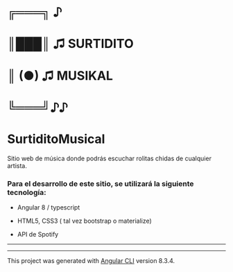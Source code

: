 # ╔═══╗ ♪ 
#  ║███║ ♫  SURTIDITO
#  ║ (●) ♫   MUSIKAL
#  ╚═══╝♪♪ 


# SurtiditoMusical

Sitio web de música donde podrás escuchar rolitas chidas de cualquier artista.

### Para el desarrollo de este sitio, se utilizará la siguiente tecnología:
 
 - Angular 8 / typescript

 - HTML5, CSS3 ( tal vez bootstrap o materialize)
 
 - API de Spotify




--------------------------------------------------------------------------------------------------------------
--------------------------------------------------------------------------------------------------------------

This project was generated with [Angular CLI](https://github.com/angular/angular-cli) version 8.3.4.